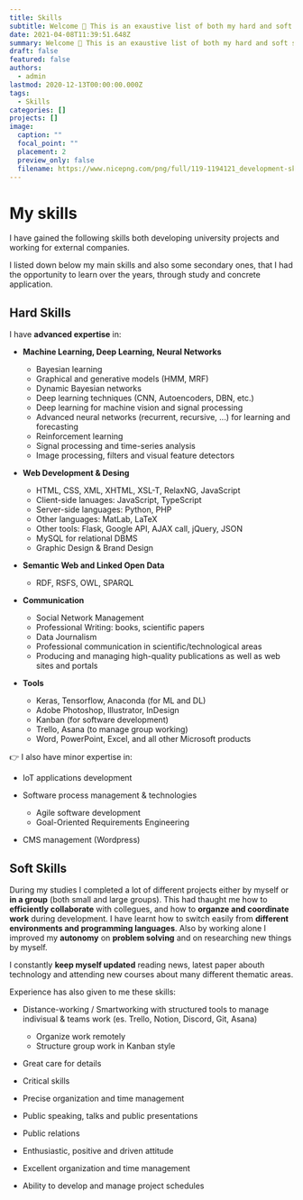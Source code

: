 ```yaml
---
title: Skills
subtitle: Welcome 👋 This is an exaustive list of both my hard and soft skills.
date: 2021-04-08T11:39:51.648Z
summary: Welcome 👋 This is an exaustive list of both my hard and soft skills.
draft: false
featured: false
authors:
  - admin
lastmod: 2020-12-13T00:00:00.000Z
tags:
  - Skills
categories: []
projects: []
image:
  caption: ""
  focal_point: ""
  placement: 2
  preview_only: false
  filename: https://www.nicepng.com/png/full/119-1194121_development-skill-icon-skills-and-talents.png
---
```

# My skills

I have gained the following skills both developing university projects and working for external companies.


I listed down below my main skills and also some secondary ones, that I had the opportunity to learn over the years, through study and concrete application.



## Hard Skills

I have **advanced expertise** in:

* **Machine Learning, Deep Learning, Neural Networks**

  * Bayesian learning
  * Graphical and generative models (HMM, MRF)
  * Dynamic Bayesian networks
  * Deep learning techniques (CNN, Autoencoders, DBN, etc.)
  * Deep learning for machine vision and signal processing
  * Advanced neural networks (recurrent, recursive, ...) for learning and forecasting
  * Reinforcement learning
  * Signal processing and time-series analysis
  * Image processing, filters and visual feature detectors
* **Web Development & Desing**

  * HTML, CSS, XML, XHTML, XSL-T, RelaxNG, JavaScript
  * Client-side lanuages: JavaScript, TypeScript
  * Server-side languages: Python, PHP
  * Other languages: MatLab, LaTeX
  * Other tools: Flask, Google API, AJAX call, jQuery, JSON
  * MySQL for relational DBMS
  * Graphic Design & Brand Design
* **Semantic Web and Linked Open Data**

  * RDF, RSFS, OWL, SPARQL
* **Communication**

  * Social Network Management
  * Professional Writing: books, scientific papers
  * Data Journalism
  * Professional communication in scientific/technological areas
  * Producing and managing high-quality publications as well as web sites and portals
* **Tools**

  * Keras, Tensorflow, Anaconda (for ML and DL)
  * Adobe Photoshop, Illustrator, InDesign
  * Kanban (for software development)
  * Trello, Asana (to manage group working)
  * Word, PowerPoint, Excel, and all other Microsoft products



👉 I also have minor expertise in:

* IoT applications development
* Software process management & technologies

  * Agile software development
  * Goal-Oriented Requirements Engineering
* CMS management (Wordpress)



## Soft Skills

During my studies I completed a lot of different projects either by myself or **in a group** (both small and large groups). This had thaught me how to **efficiently collaborate** with collegues, and how to **organze and coordinate work** during development. I have learnt how to switch easily from **different environments and programming languages**. Also by working alone I improved my **autonomy** on **problem solving** and on researching new things by myself.

I constantly **keep myself updated** reading news, latest paper abouth technology and attending new courses about many different thematic areas.

Experience has also given to me these skills:

* Distance-working / Smartworking with structured tools to manage indivisual & teams work (es. Trello, Notion, Discord, Git, Asana)

  * Organize work remotely
  * Structure group work in Kanban style
* Great care for details
* Critical skills
* Precise organization and time management
* Public speaking, talks and public presentations
* Public relations
* Enthusiastic, positive and driven attitude
* Excellent organization and time management
* Ability to develop and manage project schedules
